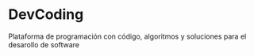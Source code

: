 # DevCoding
Plataforma de programación con código, algoritmos y soluciones para el desarollo de software

